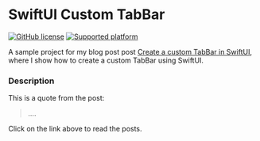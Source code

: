 # SwiftUI Custom TabBar

[![GitHub license](https://img.shields.io/badge/license-MIT-blue.svg)](https://raw.githubusercontent.com/chicio/SwiftUI-CustomTabBar/master/LICENSE.md)
[![Supported platform](https://img.shields.io/badge/platforms-iOS-orange.svg)](https://img.shields.io/badge/platforms-iOS-orange.svg)

A sample project for my blog post post [Create a custom TabBar in SwiftUI](XXXX), where I show how to create a custom TabBar using SwiftUI. 

### Description

This is a quote from the post:

> ....

Click on the link above to read the posts.
